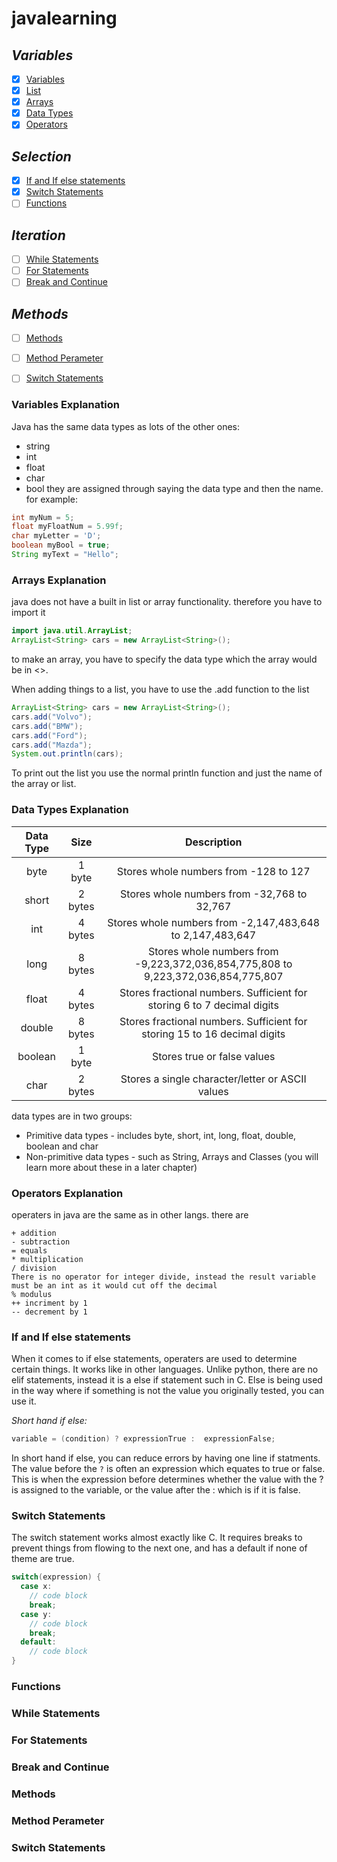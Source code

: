 # javalearning
## _Variables_
- [x] [Variables](#variables-explanation)
- [x] [List](#arrays-explanation)
- [x] [Arrays](#arrays-explanation)
- [x] [Data Types](#data-types-explanation)
- [x] [Operators](#operators-explanation)
      
## _Selection_
- [x] [If and If else statements](#if-and-if-else-statements)
- [x] [Switch Statements](#switch-statements)
- [ ] [Functions](#functions)

## _Iteration_
- [ ] [While Statements](#while-statements)
- [ ] [For Statements](#for-statements)
- [ ] [Break and Continue](#break-and-continue)

## _Methods_
- [ ] [Methods](#methods)
- [ ] [Method Perameter](#method-perameter)
- [ ] [Switch Statements](#switch-statement)



### Variables Explanation
Java has the same data types as lots of the other ones:
- string
- int
- float
- char
- bool
they are assigned through saying the data type and then the name. for example:
```java
int myNum = 5;             
float myFloatNum = 5.99f;
char myLetter = 'D';
boolean myBool = true; 
String myText = "Hello"; 
```
### Arrays Explanation
java does not have a built in list or array functionality. therefore you have to import it
```java
import java.util.ArrayList;
ArrayList<String> cars = new ArrayList<String>();
```
to make an array, you have to specify the data type which the array would be in <>.

When adding things to a list, you have to use the .add function to the list
```java
ArrayList<String> cars = new ArrayList<String>();
cars.add("Volvo");
cars.add("BMW");
cars.add("Ford");
cars.add("Mazda");
System.out.println(cars);
```
To print out the list you use the normal println function and just the name of the array or list.
### Data Types Explanation

| Data Type | Size    | Description    |
| :---:   | :---: | :---: |
| byte | 1 byte   | 	Stores whole numbers from -128 to 127   |
| short | 2 bytes  | Stores whole numbers from -32,768 to 32,767   |
| int | 4 bytes   | Stores whole numbers from -2,147,483,648 to 2,147,483,647   |
| long | 8 bytes   | 	Stores whole numbers from -9,223,372,036,854,775,808 to 9,223,372,036,854,775,807   |
| float | 4 bytes   | 	Stores fractional numbers. Sufficient for storing 6 to 7 decimal digits   |
| double | 8 bytes   | 	Stores fractional numbers. Sufficient for storing 15 to 16 decimal digits   |
| boolean | 1 byte   | 	Stores true or false values   |
| char | 2 bytes   | 	Stores a single character/letter or ASCII values |

data types are in two groups:

 - Primitive data types - includes byte, short, int, long, float, double, boolean and char
 - Non-primitive data types - such as String, Arrays and Classes (you will learn more about these in a later chapter)
### Operators Explanation
operaters in java are the same as in other langs. there are
```
+ addition
- subtraction
= equals
* multiplication
/ division
There is no operator for integer divide, instead the result variable must be an int as it would cut off the decimal
% modulus 
++ incriment by 1
-- decrement by 1
```


### If and If else statements
When it comes to if else statements, operaters are used to determine certain things.
It works like in other languages.
Unlike python, there are no elif statements, instead it is a else if statement such in C.
Else is being used in the way where if something is not the value you originally tested, you can use it.

*Short hand if else:*
```java
variable = (condition) ? expressionTrue :  expressionFalse;
```
In short hand if else, you can reduce errors by having one line if statments.
The value before the `?` is often an expression which equates to true or false. This is when the expression before determines whether the value with the ? is assigned to the variable, or the value after the : which is if it is false.

### Switch Statements
The switch statement works almost exactly like C. It requires breaks to prevent things from flowing to the next one, and has a default if none of theme are true.
```java
switch(expression) {
  case x:
    // code block
    break;
  case y:
    // code block
    break;
  default:
    // code block
}
```
### Functions

### While Statements
### For Statements
### Break and Continue

### Methods
### Method Perameter
### Switch Statements


